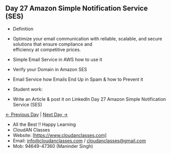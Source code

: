 ## Day 27 Amazon Simple Notification Service (SES)

- Definition
  
- Optimize your email communication with reliable, scalable, and secure solutions that ensure compliance and     
  efficiency at competitive prices.


- Simple Email Service in AWS how to use it

- Verify your Domain in Amazon SES

- Email Service how Emails End Up in Spam & how to Prevent it

  
- Student work:
- Write an Article & post it on LinkedIn Day 27 Amazon Simple Notification Service (SES)

[← Previous Day](../Day26/README.md) | [Next Day →](../Day28/README.md)

- All the Best !! Happy Learning
- CloudAN Classes
- Website: [https://www.cloudanclasses.com]
- Email: info@cloudanclasses.com / cloudanclasses@gmail.com
- Mob: 94649-47360 (Maninder Singh)

